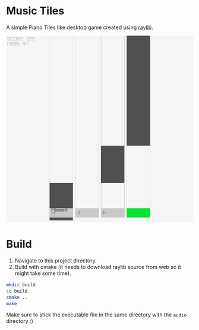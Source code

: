 # Music Tiles
A simple Piano Tiles like desktop game created using [raylib](https://github.com/raysan5/raylib/).

![screenshot](screenshot.gif)

# Build
1. Navigate to this project directory.
2. Build with cmake (it needs to download raylib source from web so it might take some time).
```sh
mkdir build
cd build
cmake ..
make
```

Make sure to stick the executable file in the same directory with the `audio` directory :)
